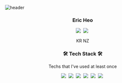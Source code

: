 ![header](https://capsule-render.vercel.app/api?type=waving&color=auto&height=250&section=header&text=Hi%20There!&fontSize=90&animation=fadeIn&fontAlignY=35&desc=Welcome!%20&descAlignY=51&descAlign=62)

<h3 align="center"> Eric Heo </h3>
<p align="center">
<img src="https://img.shields.io/badge/My-LinkedIn-blue"/></a>&nbsp
<a href="https://www.instagram.com/eric.h01/"><img src="https://img.shields.io/badge/eric.h01-E4405F?style=flat-square&logo=instagram&logoColor=white"/></a>&nbsp
</p>
<p align="center"> KR NZ </p>

<h3 align="center">🛠 Tech Stack 🛠</h3>
<p align="center"> Techs that I've used at least once </p>
<p align="center">
  <img src="https://img.shields.io/badge/Java-007396?style=flat-square&logo=Java&logoColor=white"/></a>&nbsp 
  <img src="https://img.shields.io/badge/C++-00599C?style=flat-square&logo=C%2B%2B&logoColor=white"/></a>&nbsp 
  <img src="https://img.shields.io/badge/C-A8B9CC?style=flat-square&logo=C&logoColor=white"/></a>&nbsp 
  <img src="https://img.shields.io/badge/Javascript-ffb13b?style=flat-square&logo=javascript&logoColor=white"/></a>&nbsp 
  <img src="https://img.shields.io/badge/css-1572B6?style=flat-square&logo=css3&logoColor=white"/></a>&nbsp 
  <img src="https://img.shields.io/badge/HTML-239120?style=flat-square&logo=html5&logoColor=white"/></a>&nbsp
  	
  <br>
   
</p>


